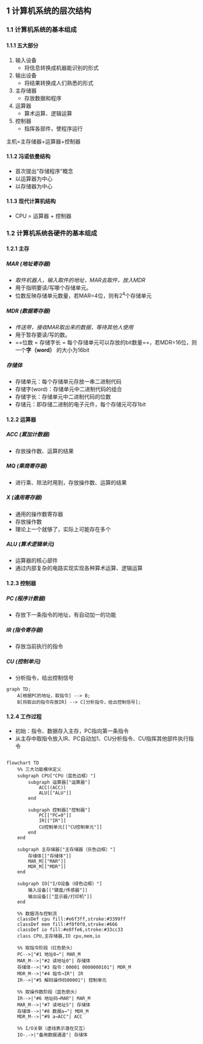 ## 1 计算机系统的层次结构

### 1.1 计算机系统的基本组成


#### 1.1.1 五大部分

1. 输入设备
	- 将信息转换成机器能识别的形式
2. 输出设备
	 - 将结果转换成人们熟悉的形式
3. 主存储器
	- 存放数据和程序
4. 运算器
	- 算术运算、逻辑运算
5. 控制器 
	- 指挥各部件，使程序运行

主机=主存储器+运算器+控制器

#### 1.1.2 冯诺依曼结构
- 首次提出“存储程序”概念
- 以运算器为中心
- 以存储器为中心

#### 1.1.3 现代计算机结构
- CPU = 运算器 + 控制器

### 1.2 计算机系统各硬件的基本组成

#### 1.2.1 主存

##### MAR (地址寄存器)

- *取件机器人，输入取件的地址，MAR去取件，放入MDR*
- 用于指明要读/写哪个存储单元。
- 位数反映存储单元数量，若MAR=4位，则有$2^4$个存储单元
##### MDR (数据寄存器)

- *传送带，接收MAR取出来的数据，等待其他人使用*
- 用于暂存要读/写的数。
- ==位数 = 存储字长 = 每个存储单元可以存放的bit数量==，若MDR=16位，则一个**字（word）** 的大小为16bit

##### 存储体


- 存储单元：每个存储单元存放一串二进制代码
- 存储字(word)：存储单元中二进制代码的组合
- 存储字长：存储单元中二进制代码的位数
- 存储元：即存储二进制的电子元件，每个存储元可存1bit


#### 1.2.2 运算器
##### ACC (累加计数器)

- 存放操作数、运算的结果
##### MQ (乘商寄存器)

- 进行乘、除法时用到，存放操作数、运算的结果
##### X (通用寄存器)

- 通用的操作数寄存器
- 存放操作数
- 理论上一个就够了，实际上可能存在多个


##### **ALU (算术逻辑单元)**

- 运算器的核心部件
- 通过内部复杂的电路实现实现各种算术运算、逻辑运算

#### 1.2.3 控制器
##### PC (程序计数器)

- 存放下一条指令的地址，有自动加一的功能


#####  IR (指令寄存器)

- 存放当前执行的指令

#####  **CU (控制单元)**

- 分析指令，给出控制信号

~~~mermaid
graph TD;
    A[根据PC的地址，取指令] --> B;
	B[将取出的指令存放IR] --> C[分析指令，给出控制信号];
~~~

#### 1.2.4 工作过程


- 初始：指令、数据存入主存，PC指向第一条指令
- 从主存中取指令放入IR、PC自动加1、CU分析指令、CU指挥其他部件执行指令

~~~mermaid

flowchart TD
    %% 三大功能模块定义
    subgraph CPU["CPU（蓝色边框）"]
        subgraph 运算器["运算器"]
            ACC((ACC))
            ALU[["ALU"]]
        end
        
        subgraph 控制器["控制器"]
            PC[["PC=0"]]
            IR[["IR"]]
            CU控制单元[["CU控制单元"]]
        end
    end

    subgraph 主存储器["主存储器（灰色边框）"]
        存储体[["存储体"]]
        MAR_M[["MAR"]]
        MDR_M[["MDR"]]
    end

    subgraph IO["I/O设备（绿色边框）"]
        输入设备[["键盘/传感器"]]
        输出设备[["显示器/打印机"]]
    end

    %% 数据流与控制流
    classDef cpu fill:#e6f3ff,stroke:#3399ff
    classDef mem fill:#f0f0f0,stroke:#666
    classDef io fill:#e8ffe6,stroke:#33cc33
    class CPU,主存储器,IO cpu,mem,io

    %% 取指令阶段（红色箭头）
    PC-->|"#1 地址0→"| MAR_M
    MAR_M-->|"#2 读地址0"| 存储体
    存储体-->|"#3 指令：00001 0000000101"| MDR_M
    MDR_M-->|"#4 指令→IR"| IR
    IR-->|"#5 解码操作码00001"| 控制单元

    %% 取操作数阶段（蓝色箭头）
    IR-->|"#6 地址码→MAR"| MAR_M
    MAR_M-->|"#7 读地址5"| 存储体
    存储体-->|"#8 数据a→"| MDR_M
    MDR_M-->|"#9 a→ACC"| ACC

    %% I/O关联（虚线表示潜在交互）
    IO-.->|"备用数据通道"| 存储体

~~~

